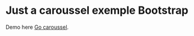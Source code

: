 # Just a caroussel exemple Bootstrap

Demo here [Go caroussel](https://createur-design.github.io/caroussel_bootstrap/).
